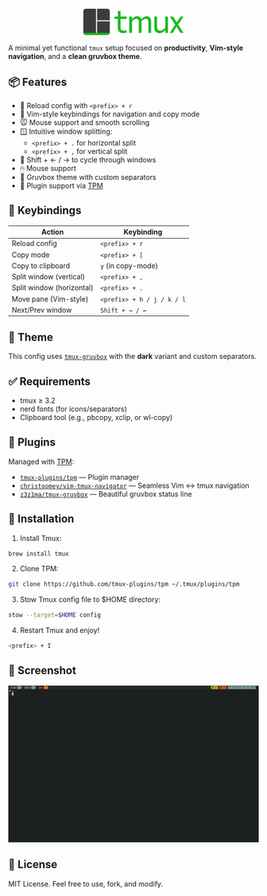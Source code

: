 <p align="center">
  <img src="assets/tmux.svg" width="40%">
</p>

A minimal yet functional `tmux` setup focused on **productivity**, **Vim-style navigation**, and a **clean gruvbox theme**.

## 📦 Features

- 🔁 Reload config with `<prefix> + r`
- 🎯 Vim-style keybindings for navigation and copy mode
- 🐭 Mouse support and smooth scrolling
- 🪟 Intuitive window splitting:
  - `<prefix> + .` for horizontal split
  - `<prefix> + ,` for vertical split
- 🚀 Shift + ← / → to cycle through windows
- 🖱 Mouse support
- 🎨 Gruvbox theme with custom separators
- 🔌 Plugin support via [TPM](https://github.com/tmux-plugins/tpm)

## 🎹 Keybindings

| Action                    | Keybinding                 |
| ------------------------- | -------------------------- |
| Reload config             | `<prefix> + r`             |
| Copy mode                 | `<prefix> + [`             |
| Copy to clipboard         | `y` (in copy-mode)         |
| Split window (vertical)   | `<prefix> + ,`             |
| Split window (horizontal) | `<prefix> + .`             |
| Move pane (Vim-style)     | `<prefix> + h / j / k / l` |
| Next/Prev window          | `Shift + → / ←`            |

## 🎨 Theme

This config uses [`tmux-gruvbox`](https://github.com/z3z1ma/tmux-gruvbox) with the **dark** variant and custom separators.

## ✅ Requirements

- tmux ≥ 3.2
- nerd fonts (for icons/separators)
- Clipboard tool (e.g., pbcopy, xclip, or wl-copy)

## 🔌 Plugins

Managed with [TPM](https://github.com/tmux-plugins/tpm):

- [`tmux-plugins/tpm`](https://github.com/tmux-plugins/tpm) — Plugin manager
- [`christoomey/vim-tmux-navigator`](https://github.com/christoomey/vim-tmux-navigator) — Seamless Vim ↔ tmux navigation
- [`z3z1ma/tmux-gruvbox`](https://github.com/z3z1ma/tmux-gruvbox) — Beautiful gruvbox status line

## 🚀 Installation

1. Install Tmux:

```zsh
brew install tmux
```

2. Clone TPM:

```sh
git clone https://github.com/tmux-plugins/tpm ~/.tmux/plugins/tpm
```

3. Stow Tmux config file to $HOME directory:

```zsh
stow --target=$HOME config
```

4. Restart Tmux and enjoy!

```zsh
<prefix> + I
```

## 📸 Screenshot

![Screenshot](assets/tmux-bar.png)

## 📄 License

MIT License. Feel free to use, fork, and modify.
